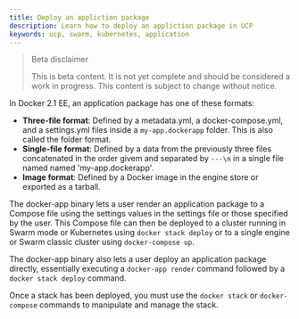 ```yaml
---
title: Deploy an appliction package
description: Learn how to deploy an appliction package in UCP
keywords: ucp, swarm, kubernetes, application
---
```


> Beta disclaimer
>
> This is beta content. It is not yet complete and should be considered a work in progress. This content is subject to change without notice.

In Docker 2.1 EE, an application package has one of these formats:

- **Three-file format**: Defined by a metadata.yml, a docker-compose.yml, and a settings.yml files inside a `my-app.dockerapp` folder. This is also called the folder format.
- **Single-file format**: Defined by a data from the previously three files concatenated in the order givem and separated by `---\n` in a single file named named 'my-app.dockerapp'.
- **Image format**: Defined by a Docker image in the engine store or exported as a tarball.

The docker-app binary lets a user render an application package to a Compose file using the settings values in the settings file or those specified by the user. This Compose file can then be deployed to a cluster running in Swarm mode or Kubernetes using `docker stack deploy` or to a single engine or Swarm classic cluster using `docker-compose up`.

The docker-app binary also lets a user deploy an application package directly, essentially executing a `docker-app render` command followed by a `docker stack deploy` command.

Once a stack has been deployed, you must use the `docker stack` or `docker-compose` commands to manipulate and manage the stack.
